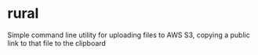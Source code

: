 rural
=====

Simple command line utility for uploading files to AWS S3, copying a public link to that file to the clipboard
